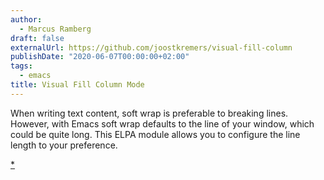 ```yaml
---
author:
  - Marcus Ramberg
draft: false
externalUrl: https://github.com/joostkremers/visual-fill-column
publishDate: "2020-06-07T00:00:00+02:00"
tags:
  - emacs
title: Visual Fill Column Mode
---
```


When writing text content, soft wrap is preferable to breaking lines. However, with Emacs soft wrap defaults to the line
of your window, which could be quite long. This ELPA module allows you to configure the line length to your preference.

[\*](https://github.com/joostkremers/visual-fill-column)
